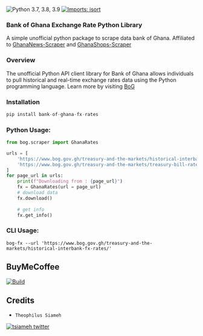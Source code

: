 ![Python 3.7, 3.8, 3.9](https://img.shields.io/badge/Python-3.7%2C%203.8%2C%203.9-3776ab.svg?maxAge=2592000)
[![Imports: isort](https://img.shields.io/badge/%20imports-isort-%231674b1?style=flat&labelColor=ef8336)](https://pycqa.github.io/isort/)

### Bank of Ghana Exchange Rate Python Library
  A simple unofficial python package to scrape data bank of Ghana.
  Affiliated to [GhanaNews-Scraper](https://pypi.org/project/ghananews-scraper/) and 
  [GhanaShops-Scraper](https://pypi.org/project/ghanashops-scraper/)

### Overview
The unofficial Python API client library for Bank of Ghana allows individuals to pull historical and real-time exchange rates data using the Python programming language. 
Learn more by visiting [BoG](https://www.bog.gov.gh/treasury-and-the-markets/historical-interbank-fx-rates/)


### Installation
```python
pip install bank-of-ghana-fx-rates
```
### Python Usage:
```python
from bog.scraper import GhanaRates

urls = [
    'https://www.bog.gov.gh/treasury-and-the-markets/historical-interbank-fx-rates/',
    'https://www.bog.gov.gh/treasury-and-the-markets/treasury-bill-rates/',
]
for page_url in urls:
    print(f"Downloading from : {page_url}")
    fx = GhanaRates(url = page_url)
    # download data
    fx.download()
    
    # get info
    fx.get_info()

```

### CLI Usage:
```shell
bog-fx --url 'https://www.bog.gov.gh/treasury-and-the-markets/historical-interbank-fx-rates/'
```

BuyMeCoffee
-----------
[![Build](https://www.buymeacoffee.com/assets/img/custom_images/yellow_img.png)](https://www.buymeacoffee.com/theodondrew)

Credits
-------
-  `Theophilus Siameh`
<div>
    <a href="https://twitter.com/tsiameh"><img src="https://img.shields.io/twitter/follow/tsiameh?color=blue&logo=twitter&style=flat" alt="tsiameh twitter"></a>
</div>